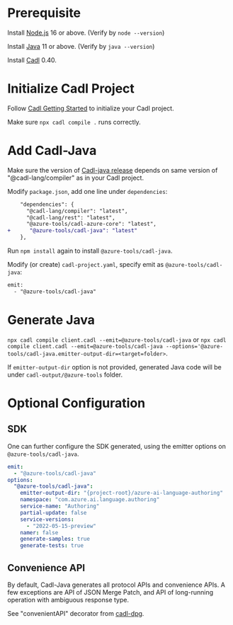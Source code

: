 # Prerequisite

Install [Node.js](https://nodejs.org/en/download/) 16 or above. (Verify by `node --version`)

Install [Java](https://docs.microsoft.com/java/openjdk/download) 11 or above. (Verify by `java --version`)

Install [Cadl](https://github.com/microsoft/cadl/) 0.40. 

# Initialize Cadl Project

Follow [Cadl Getting Started](https://github.com/microsoft/cadl/#using-node--npm) to initialize your Cadl project.

Make sure `npx cadl compile .` runs correctly.

# Add Cadl-Java

Make sure the version of [Cadl-java release](https://github.com/Azure/autorest.java/releases) depends on same version of "@cadl-lang/compiler" as in your Cadl project.

Modify `package.json`, add one line under `dependencies`:
```diff
    "dependencies": {
      "@cadl-lang/compiler": "latest",
      "@cadl-lang/rest": "latest",
      "@azure-tools/cadl-azure-core": "latest",
+      "@azure-tools/cadl-java": "latest"
    },
```

Run `npm install` again to install `@azure-tools/cadl-java`.

Modify (or create) `cadl-project.yaml`, specify emit as `@azure-tools/cadl-java`:
```diff
emit:
  - "@azure-tools/cadl-java"
```

# Generate Java

`npx cadl compile client.cadl --emit=@azure-tools/cadl-java` or `npx cadl compile client.cadl --emit=@azure-tools/cadl-java --options='@azure-tools/cadl-java.emitter-output-dir=<target=folder>`.

If `emitter-output-dir` option is not provided, generated Java code will be under `cadl-output/@azure-tools` folder.

# Optional Configuration

## SDK

One can further configure the SDK generated, using the emitter options on `@azure-tools/cadl-java`.

```yaml
emit:
  - "@azure-tools/cadl-java"
options:
  "@azure-tools/cadl-java":
    emitter-output-dir: "{project-root}/azure-ai-language-authoring"
    namespace: "com.azure.ai.language.authoring"
    service-name: "Authoring"
    partial-update: false
    service-versions:
      - "2022-05-15-preview"
    namer: false
    generate-samples: true
    generate-tests: true
```

## Convenience API

By default, Cadl-Java generates all protocol APIs and convenience APIs.
A few exceptions are API of JSON Merge Patch, and API of long-running operation with ambiguous response type.

See "convenientAPI" decorator from [cadl-dpg](https://github.com/Azure/cadl-azure/tree/main/packages/cadl-dpg).
